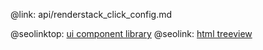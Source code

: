 @link: api/renderstack_click_config.md

@seolinktop: [ui component library](https://webix.com)
@seolink: [html treeview](https://webix.com/widget/tree/)